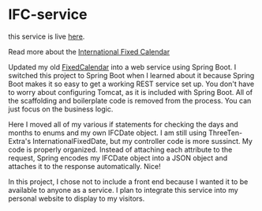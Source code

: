# IFC-service

this service is live [here](http://ifc-service-dev.us-east-1.elasticbeanstalk.com/ifcdate).

Read more about the [International Fixed Calendar](https://en.wikipedia.org/wiki/International_Fixed_Calendar)

Updated my old [FixedCalendar](https://github.com/matt-slater/FixedCalendar) into a web service using Spring Boot. I switched this project to Spring Boot when I learned about it because Spring Boot makes it so easy to get a working REST service set up. You don't have to worry about configuring Tomcat, as it is included with Spring Boot. All of the scaffolding and boilerplate code is removed from the process. You can just focus on the business logic.

Here I moved all of my various if statements for checking the days and months to enums and my own IFCDate object. I am still using ThreeTen-Extra's InternationalFixedDate, but my controller code is more sussinct. My code is properly organized. Instead of attaching each attribute to the request, Spring encodes my IFCDate object into a JSON object and attaches it to the response automatically. Nice!

In this project, I chose not to include a front end because I wanted it to be available to anyone as a service. I plan to integrate this service into my personal website to display to my visitors.
